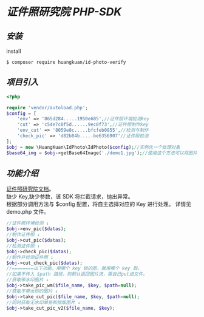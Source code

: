 # *证件照研究院 PHP-SDK*

## *安装*
install 

`
$ composer require huangkuan/id-photo-verify 
`

## *项目引入*

```PHP
<?php

require 'vendor/autoload.php';
$config = [
    'env' => '865d284.....1950e685',//证件照环境检测key
    'cut' => 'c54e7c0f5d......9ec0f73',//证件照制作key
    'env_cut' => '8059e8c.....bfcfeb0855',//检测与制作
    'check_pic' => 'd82b84b.....be6356907'//证件照检测
];
$obj = new \HuangKuan\IdPhoto\IdPhoto($config);//实例化一个处理对象
$base64_img = $obj->getBase64Image('./demo1.jpg');//使用这个方法可以将图片转为 Base64 编码

``` 

## *功能介绍*

[证件照研究院文档](http://dev.id-photo-verify.com/doc.html )。<br />
缺少 Key,缺少参数，该 SDK 将拦截请求，抛出异常。<br />
根据部分调用方法与 $config 配置，将自主选择对应的 Key 进行处理。
详情见 demo.php 文件。

```PHP
//证件照环境检测 ↓
$obj->env_pic($datas);
//制作证件照 ↓
$obj->cut_pic($datas);
//检测证件照 ↓
$obj->check_pic($datas);
//制作并检测证件照 ↓
$obj->cut_check_pic($datas);
//========以下功能，用哪个 key 做的图，就用哪个 key 取。
//如果不传入 $path 路径，则默认返回图片流，需自己put进文件。
//获取带水印图片 ↓
$obj->take_pic_wm($file_name, $key, $path=null);
//获取不带水印的图片 ↓
$obj->take_cut_pic($file_name, $key, $path=null);
//同时获取无水印单张和排版图片 ↓
$obj->take_cut_pic_v2($file_name, $key);
``` 





